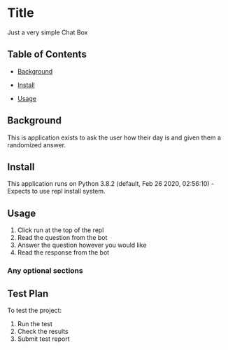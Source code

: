 # Title

Just a very simple Chat Box

## Table of Contents

- [Background](#background)

- [Install](#install)

- [Usage](#usage)

## Background

This is application exists to ask the user how their day is and given them a randomized answer.

## Install

This application runs on Python 3.8.2 (default, Feb 26 2020, 02:56:10) - Expects to use repl install system.

## Usage

1. Click run at the top of the repl
2. Read the question from the bot
3. Answer the question however you would like
4. Read the response from the bot


### Any optional sections
## Test Plan

To test the project:

1.  Run the test
2.  Check the results
3.  Submit test report